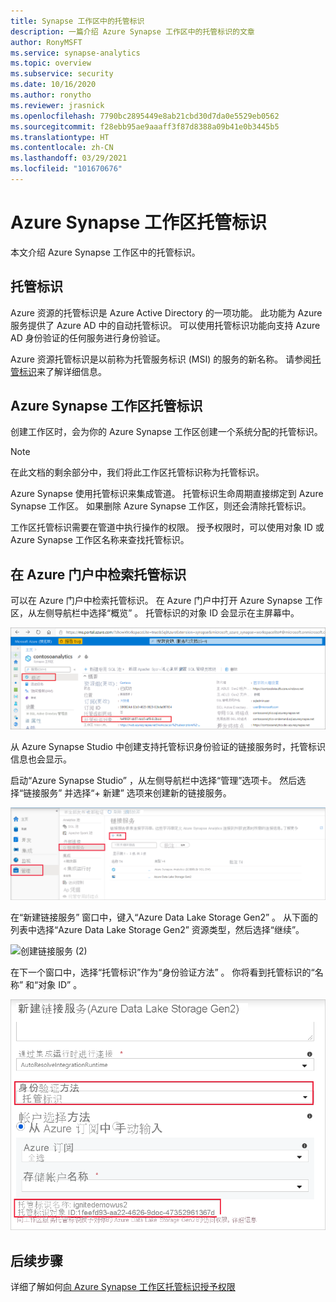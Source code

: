 ```yaml
---
title: Synapse 工作区中的托管标识
description: 一篇介绍 Azure Synapse 工作区中的托管标识的文章
author: RonyMSFT
ms.service: synapse-analytics
ms.topic: overview
ms.subservice: security
ms.date: 10/16/2020
ms.author: ronytho
ms.reviewer: jrasnick
ms.openlocfilehash: 7790bc2895449e8ab21cbd30d7da0e5529eb0562
ms.sourcegitcommit: f28ebb95ae9aaaff3f87d8388a09b41e0b3445b5
ms.translationtype: HT
ms.contentlocale: zh-CN
ms.lasthandoff: 03/29/2021
ms.locfileid: "101670676"
---
```

# <a name="azure-synapse-workspace-managed-identity"></a>Azure Synapse 工作区托管标识

本文介绍 Azure Synapse 工作区中的托管标识。

## <a name="managed-identities"></a>托管标识

Azure 资源的托管标识是 Azure Active Directory 的一项功能。 此功能为 Azure 服务提供了 Azure AD 中的自动托管标识。 可以使用托管标识功能向支持 Azure AD 身份验证的任何服务进行身份验证。

Azure 资源托管标识是以前称为托管服务标识 (MSI) 的服务的新名称。 请参阅[托管标识](../../active-directory/managed-identities-azure-resources/overview.md)来了解详细信息。

## <a name="azure-synapse-workspace-managed-identity"></a>Azure Synapse 工作区托管标识

创建工作区时，会为你的 Azure Synapse 工作区创建一个系统分配的托管标识。

>[!NOTE]
>在此文档的剩余部分中，我们将此工作区托管标识称为托管标识。

Azure Synapse 使用托管标识来集成管道。 托管标识生命周期直接绑定到 Azure Synapse 工作区。 如果删除 Azure Synapse 工作区，则还会清除托管标识。

工作区托管标识需要在管道中执行操作的权限。 授予权限时，可以使用对象 ID 或 Azure Synapse 工作区名称来查找托管标识。

## <a name="retrieve-managed-identity-in-azure-portal"></a>在 Azure 门户中检索托管标识

可以在 Azure 门户中检索托管标识。 在 Azure 门户中打开 Azure Synapse 工作区，从左侧导航栏中选择“概览”  。 托管标识的对象 ID 会显示在主屏幕中。

![托管标识对象 ID](./media/synapse-workspace-managed-identity/workspace-managed-identity-1.png)

从 Azure Synapse Studio 中创建支持托管标识身份验证的链接服务时，托管标识信息也会显示。

启动“Azure Synapse Studio”  ，从左侧导航栏中选择“管理”选项卡。 然后选择“链接服务”  并选择“+ 新建”  选项来创建新的链接服务。

![创建链接服务 (1)](./media/synapse-workspace-managed-identity/workspace-managed-identity-2.png)

在“新建链接服务”  窗口中，键入“Azure Data Lake Storage Gen2”  。 从下面的列表中选择“Azure Data Lake Storage Gen2”  资源类型，然后选择“继续”。

![创建链接服务 (2)](./media/synapse-workspace-managed-identity/workspace-managed-identity-3.png)

在下一个窗口中，选择“托管标识”作为“身份验证方法”   。 你将看到托管标识的“名称”  和“对象 ID”  。

![创建链接服务 (3)](./media/synapse-workspace-managed-identity/workspace-managed-identity-4.png)

## <a name="next-steps"></a>后续步骤

详细了解如何[向 Azure Synapse 工作区托管标识授予权限](./how-to-grant-workspace-managed-identity-permissions.md)
